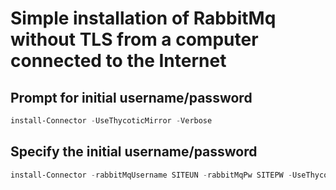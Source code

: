 # Simple installation of RabbitMq without TLS from a computer connected to the Internet

## Prompt for initial username/password

```powershell
install-Connector -UseThycoticMirror -Verbose
```

## Specify the initial username/password

```powershell
install-Connector -rabbitMqUsername SITEUN -rabbitMqPw SITEPW -UseThycoticMirror -Verbose
```